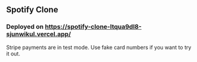 ## Spotify Clone

### Deployed on https://spotify-clone-ltqua9dl8-sjunwikul.vercel.app/

Stripe payments are in test mode. Use fake card numbers if you want to try it out.
